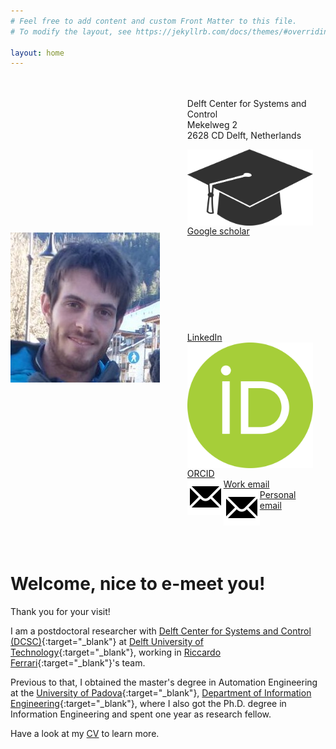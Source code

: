 ```yaml
---
# Feel free to add content and custom Front Matter to this file.
# To modify the layout, see https://jekyllrb.com/docs/themes/#overriding-theme-defaults

layout: home
---
```


<style>
.section {
    display: flex;
    flex-direction: row;
  }

  img {
    /* max-height:50%; */
    float: left;
    object-fit: contain;
  }
  
  .content {
    padding: 20px;
  }
</style>

<section class="section">
  <img src="/assets/myself.jpg" />
  <div class="content">
    <ul style="list-style-type:none;">
        <li>Delft Center for Systems and Control</li>
        <li>Mekelweg 2</li>
        <li>2628 CD Delft, Netherlands</li>
    </ul>
    <ul style="list-style-type:none;">
        <li><a href="https://scholar.google.com/citations?user=0Fv9vH8AAAAJ&hl=en&oi=ao" target="_blank"><img class="svg-icon" src="/assets/scholar-icon.svg">Google scholar</a></li>
        <li><a href="https://www.linkedin.com/in/luca-ballotta-5a607b145/" target="_blank"><svg class="svg-icon"><use xlink:href="{{ '/assets/minima-social-icons.svg#linkedin'}}"></use></svg>LinkedIn</a></li>
        <li><a href="https://orcid.org/0000-0002-6521-7142" target="_blank"><img class="svg-icon" src="/assets/orcid-icon.svg">ORCID</a></li>
        <li><a href="mailto:l.ballotta@tudelft.nl"><img class="svg-icon" src="/assets/email-icon.svg">Work email</a></li>
        <li><a href="mailto:luca.ballotta95@gmail.com"><img class="svg-icon" src="/assets/email-icon.svg">Personal email</a></li>
    </ul>
  </div>
</section>

<br>

<h1> Welcome, nice to e-meet you! </h1>

Thank you for your visit!

I am a postdoctoral researcher with 
[Delft Center for Systems and Control (DCSC)](https://www.tudelft.nl/en/me/about/departments/delft-center-for-systems-and-control){:target="_blank"} 
at [Delft University of Technology](https://www.tudelft.nl/en/){:target="_blank"}, 
working in [Riccardo Ferrari](https://www.dcsc.tudelft.nl/~riccardoferrar/){:target="_blank"}'s team.

Previous to that, I obtained the master's degree in Automation Engineering at the 
[University of Padova](https://www.unipd.it/en/){:target="_blank"},
[Department of Information Engineering](https://www.dei.unipd.it/en/home-page){:target="_blank"}, 
where I also got the Ph.D. degree in Information Engineering and spent one year as research fellow.

Have a look at my [CV](/assets/Academic_cv.pdf) to learn more.